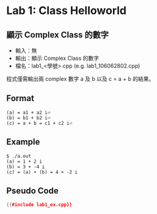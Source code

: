 # Lab 1: Class Helloworld

## 顯示 Complex Class 的數字

* 輸入：無
* 輸出：顯示 Complex Class 的數字
* 檔名：lab1_<學號>.cpp (e.g. lab1_106062802.cpp)

程式僅需輸出兩 complex 數字 a 及 b 以及 c = a + b 的結果。

## Format

``` text
(a) = a1 + a2 i⏎
(b) = b1 + b2 i⏎
(c) = a + b = c1 + c2 i⏎
```

## Example

```console
$ ./a.out
(a) = 1 + 2 i
(b) = 3 + -4 i
(c) = (a) + (b) = 4 + -2 i
```

## Pseudo Code

```c++
{{#include lab1_ex.cpp}}
```